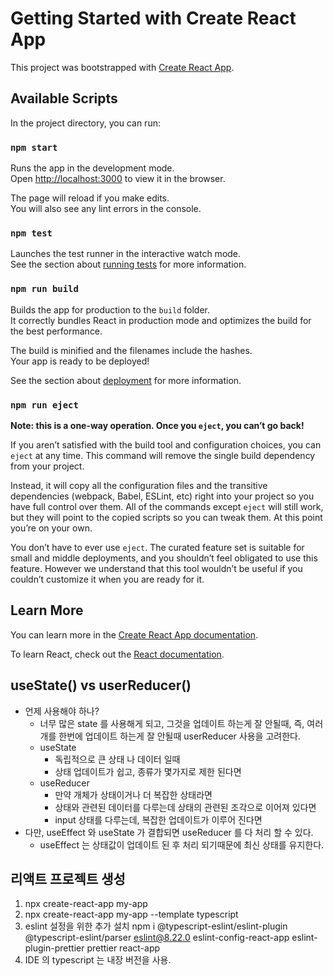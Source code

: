 # Getting Started with Create React App

This project was bootstrapped with [Create React App](https://github.com/facebook/create-react-app).

## Available Scripts

In the project directory, you can run:

### `npm start`

Runs the app in the development mode.\
Open [http://localhost:3000](http://localhost:3000) to view it in the browser.

The page will reload if you make edits.\
You will also see any lint errors in the console.

### `npm test`

Launches the test runner in the interactive watch mode.\
See the section about [running tests](https://facebook.github.io/create-react-app/docs/running-tests) for more information.

### `npm run build`

Builds the app for production to the `build` folder.\
It correctly bundles React in production mode and optimizes the build for the best performance.

The build is minified and the filenames include the hashes.\
Your app is ready to be deployed!

See the section about [deployment](https://facebook.github.io/create-react-app/docs/deployment) for more information.

### `npm run eject`

**Note: this is a one-way operation. Once you `eject`, you can’t go back!**

If you aren’t satisfied with the build tool and configuration choices, you can `eject` at any time. This command will remove the single build dependency from your project.

Instead, it will copy all the configuration files and the transitive dependencies (webpack, Babel, ESLint, etc) right into your project so you have full control over them. All of the commands except `eject` will still work, but they will point to the copied scripts so you can tweak them. At this point you’re on your own.

You don’t have to ever use `eject`. The curated feature set is suitable for small and middle deployments, and you shouldn’t feel obligated to use this feature. However we understand that this tool wouldn’t be useful if you couldn’t customize it when you are ready for it.

## Learn More

You can learn more in the [Create React App documentation](https://facebook.github.io/create-react-app/docs/getting-started).

To learn React, check out the [React documentation](https://reactjs.org/).

## useState() vs userReducer()
- 언제 사용해야 하나?
  - 너무 많은 state 를 사용해게 되고, 그것을 업데이트 하는게 잘 안될때, 즉, 여러개를 한번에 업데이트 하는게 잘 안될때 userReducer 사용을 고려한다.
  - useState
    - 독립적으로 큰 상태 나 데이터 일때
    - 상태 업데이트가 쉽고, 종류가 몇가지로 제한 된다면 
  - useReducer
    - 만약 개체가 상태이거나 더 복잡한 상태라면
    - 상태와 관련된 데이터를 다루는데 상태의 관련된 조각으로 이어져 있다면
    - input 상태를 다루는데, 복잡한 업데이트가 이루어 진다면
- 다만, useEffect 와 useState 가 결합되면 useReducer 를 다 처리 할 수 있다.
  - useEffect 는 상태값이 업데이트 된 후 처리 되기때문에 최신 상태를 유지한다.

## 리액트 프로젝트 생성
1. npx create-react-app my-app
2. npx create-react-app my-app --template typescript
3. eslint 설정을 위한 추가 설치
   npm i @typescript-eslint/eslint-plugin @typescript-eslint/parser eslint@8.22.0 eslint-config-react-app eslint-plugin-prettier prettier react-app
4. IDE 의 typescript 는 내장 버전을 사용.

